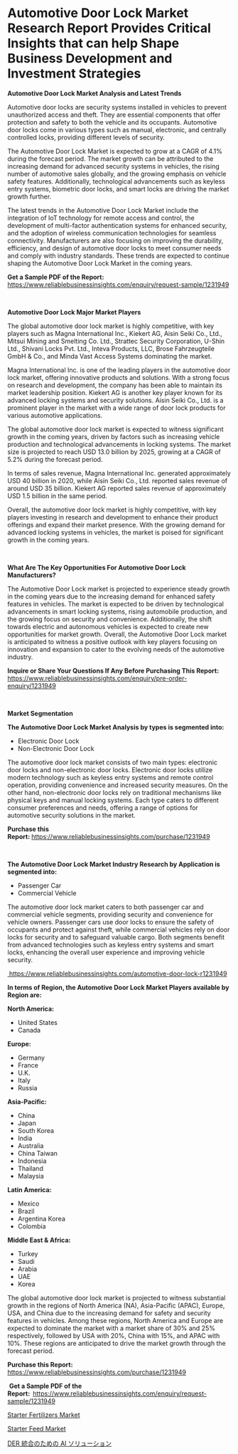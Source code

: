 <p><h1>Automotive Door Lock Market Research Report Provides Critical Insights that can help Shape Business Development and Investment Strategies</h1></p><p><strong>Automotive Door Lock Market Analysis and Latest Trends</strong></p>
<p><p>Automotive door locks are security systems installed in vehicles to prevent unauthorized access and theft. They are essential components that offer protection and safety to both the vehicle and its occupants. Automotive door locks come in various types such as manual, electronic, and centrally controlled locks, providing different levels of security.</p><p>The Automotive Door Lock Market is expected to grow at a CAGR of 4.1% during the forecast period. The market growth can be attributed to the increasing demand for advanced security systems in vehicles, the rising number of automotive sales globally, and the growing emphasis on vehicle safety features. Additionally, technological advancements such as keyless entry systems, biometric door locks, and smart locks are driving the market growth further.</p><p>The latest trends in the Automotive Door Lock Market include the integration of IoT technology for remote access and control, the development of multi-factor authentication systems for enhanced security, and the adoption of wireless communication technologies for seamless connectivity. Manufacturers are also focusing on improving the durability, efficiency, and design of automotive door locks to meet consumer needs and comply with industry standards. These trends are expected to continue shaping the Automotive Door Lock Market in the coming years.</p></p>
<p><strong>Get a Sample PDF of the Report:&nbsp;</strong> <a href="https://www.reliablebusinessinsights.com/enquiry/request-sample/1231949">https://www.reliablebusinessinsights.com/enquiry/request-sample/1231949</a></p>
<p>&nbsp;</p>
<p><strong>Automotive Door Lock Major Market Players</strong></p>
<p><p>The global automotive door lock market is highly competitive, with key players such as Magna International Inc., Kiekert AG, Aisin Seiki Co., Ltd., Mitsui Mining and Smelting Co. Ltd., Strattec Security Corporation, U-Shin Ltd., Shivani Locks Pvt. Ltd., Inteva Products, LLC, Brose Fahrzeugteile GmbH & Co., and Minda Vast Access Systems dominating the market.</p><p>Magna International Inc. is one of the leading players in the automotive door lock market, offering innovative products and solutions. With a strong focus on research and development, the company has been able to maintain its market leadership position. Kiekert AG is another key player known for its advanced locking systems and security solutions. Aisin Seiki Co., Ltd. is a prominent player in the market with a wide range of door lock products for various automotive applications.</p><p>The global automotive door lock market is expected to witness significant growth in the coming years, driven by factors such as increasing vehicle production and technological advancements in locking systems. The market size is projected to reach USD 13.0 billion by 2025, growing at a CAGR of 5.2% during the forecast period.</p><p>In terms of sales revenue, Magna International Inc. generated approximately USD 40 billion in 2020, while Aisin Seiki Co., Ltd. reported sales revenue of around USD 35 billion. Kiekert AG reported sales revenue of approximately USD 1.5 billion in the same period.</p><p>Overall, the automotive door lock market is highly competitive, with key players investing in research and development to enhance their product offerings and expand their market presence. With the growing demand for advanced locking systems in vehicles, the market is poised for significant growth in the coming years.</p></p>
<p>&nbsp;</p>
<p><strong>What Are The Key Opportunities For Automotive Door Lock Manufacturers?</strong></p>
<p><p>The Automotive Door Lock market is projected to experience steady growth in the coming years due to the increasing demand for enhanced safety features in vehicles. The market is expected to be driven by technological advancements in smart locking systems, rising automobile production, and the growing focus on security and convenience. Additionally, the shift towards electric and autonomous vehicles is expected to create new opportunities for market growth. Overall, the Automotive Door Lock market is anticipated to witness a positive outlook with key players focusing on innovation and expansion to cater to the evolving needs of the automotive industry.</p></p>
<p><strong>Inquire or Share Your Questions If Any Before Purchasing This Report:</strong> <a href="https://www.reliablebusinessinsights.com/enquiry/pre-order-enquiry/1231949">https://www.reliablebusinessinsights.com/enquiry/pre-order-enquiry/1231949</a></p>
<p>&nbsp;</p>
<p><strong>Market Segmentation</strong></p>
<p><strong>The Automotive Door Lock Market Analysis by types is segmented into:</strong></p>
<p><ul><li>Electronic Door Lock</li><li>Non-Electronic Door Lock</li></ul></p>
<p><p>The automotive door lock market consists of two main types: electronic door locks and non-electronic door locks. Electronic door locks utilize modern technology such as keyless entry systems and remote control operation, providing convenience and increased security measures. On the other hand, non-electronic door locks rely on traditional mechanisms like physical keys and manual locking systems. Each type caters to different consumer preferences and needs, offering a range of options for automotive security solutions in the market.</p></p>
<p><strong>Purchase this Report:&nbsp;</strong><a href="https://www.reliablebusinessinsights.com/purchase/1231949">https://www.reliablebusinessinsights.com/purchase/1231949</a></p>
<p>&nbsp;</p>
<p><strong>The Automotive Door Lock Market Industry Research by Application is segmented into:</strong></p>
<p><ul><li>Passenger Car</li><li>Commercial Vehicle</li></ul></p>
<p><p>The automotive door lock market caters to both passenger car and commercial vehicle segments, providing security and convenience for vehicle owners. Passenger cars use door locks to ensure the safety of occupants and protect against theft, while commercial vehicles rely on door locks for security and to safeguard valuable cargo. Both segments benefit from advanced technologies such as keyless entry systems and smart locks, enhancing the overall user experience and improving vehicle security.</p></p>
<p><a href="https://www.reliablebusinessinsights.com/automotive-door-lock-r1231949">&nbsp;https://www.reliablebusinessinsights.com/automotive-door-lock-r1231949</a></p>
<p><strong>In terms of Region, the Automotive Door Lock Market Players available by Region are:</strong></p>
<p>
    <p> <strong> North America: </strong>
        <ul>
            <li>United States</li>
            <li>Canada</li>
        </ul>
        </p> 
    <p> <strong> Europe: </strong>
        <ul>
            <li>Germany</li>
            <li>France</li>
            <li>U.K.</li>
            <li>Italy</li>
            <li>Russia</li>
        </ul>
        </p> 
    <p> <strong> Asia-Pacific: </strong>
        <ul>
            <li>China</li>
            <li>Japan</li>
            <li>South Korea</li>
            <li>India</li>
            <li>Australia</li>
            <li>China Taiwan</li>
            <li>Indonesia</li>
            <li>Thailand</li>
            <li>Malaysia</li>
        </ul>
        </p> 
    <p> <strong> Latin America: </strong>
        <ul>
            <li>Mexico</li>
            <li>Brazil</li>
            <li>Argentina Korea</li>
            <li>Colombia</li>
        </ul>
        </p> 
    <p> <strong> Middle East & Africa: </strong>
        <ul>
            <li>Turkey</li>
            <li>Saudi</li>
            <li>Arabia</li>
            <li>UAE</li>
            <li>Korea</li>
        </ul>
    </p>
    </p>
<p><p>The global automotive door lock market is projected to witness substantial growth in the regions of North America (NA), Asia-Pacific (APAC), Europe, USA, and China due to the increasing demand for safety and security features in vehicles. Among these regions, North America and Europe are expected to dominate the market with a market share of 30% and 25% respectively, followed by USA with 20%, China with 15%, and APAC with 10%. These regions are anticipated to drive the market growth through the forecast period.</p></p>
<p><strong>Purchase this Report: </strong><a href="https://www.reliablebusinessinsights.com/purchase/1231949">https://www.reliablebusinessinsights.com/purchase/1231949</a></p>
<p>&nbsp;<strong>Get a Sample PDF of the Report:&nbsp;&nbsp;</strong><a href="https://www.reliablebusinessinsights.com/enquiry/request-sample/1231949">https://www.reliablebusinessinsights.com/enquiry/request-sample/1231949</a></p>
<p><strong></strong></p>
<p><p><a href="https://github.com/lorenzaSchmeler/Market-Research-Report-List-1/blob/main/starter-fertilizers-market.md">Starter Fertilizers Market</a></p><p><a href="https://github.com/ruddyyedelwadw/Market-Research-Report-List-3/blob/main/starter-feed-market.md">Starter Feed Market</a></p><p><a href="https://medium.com/@rodhoppe07/%E6%AC%A1%E3%81%AE%E6%96%87%E3%82%92%E6%97%A5%E6%9C%AC%E8%AA%9E%E3%81%AB%E7%BF%BB%E8%A8%B3%E3%81%97%E3%81%BE%E3%81%99-ai%E3%82%BD%E3%83%AA%E3%83%A5%E3%83%BC%E3%82%B7%E3%83%A7%E3%83%B3%E3%81%AEder%E7%B5%B1%E5%90%88%E5%B8%82%E5%A0%B4%E3%82%B7%E3%82%A7%E3%82%A2%E3%81%8A%E3%82%88%E3%81%B3%E5%B8%82%E5%A0%B4%E5%88%86%E6%9E%90-%E6%88%90%E9%95%B7%E3%83%88%E3%83%AC%E3%83%B3%E3%83%89%E3%81%A8%E4%BA%88%E6%B8%AC-2024%E5%B9%B4-2031%E5%B9%B4%E3%81%AE%E6%9C%9F%E9%96%93-26805d8708c9">DER 統合のための AI ソリューション</a></p></p>
